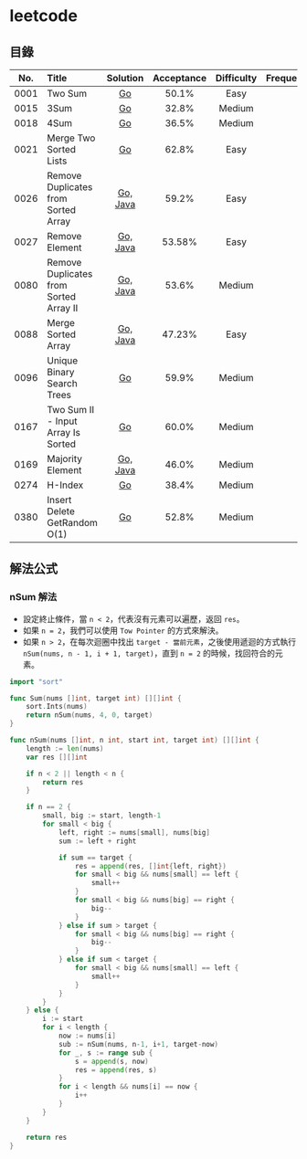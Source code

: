 # leetcode

## 目錄

| No.  | Title                                  |                                                     Solution                                                      | Acceptance | Difficulty |  Frequency |
|:----:|:---------------------------------------|:-----------------------------------------------------------------------------------------------------------------:|:----------:|:----------:|:--------:|
| 0001 | Two Sum                                |                       [Go](https://github.com/POABOB/leetcode/tree/main/0001.%20Two%20Sum)                        |   50.1%    |    Easy    ||
| 0015 | 3Sum                                   |                          [Go](https://github.com/POABOB/leetcode/tree/main/0015.%203Sum)                          |   32.8%    |   Medium   ||
| 0018 | 4Sum                                   |                          [Go](https://github.com/POABOB/leetcode/tree/main/0018.%204Sum)                          |   36.5%    |   Medium   ||
| 0021 | Merge Two Sorted Lists                 |              [Go](https://github.com/POABOB/leetcode/tree/main/0021.%20Merge%20Two%20Sorted%20Lists)              |   62.8%    |    Easy    ||
| 0026 | Remove Duplicates from Sorted Array    |   [Go, Java](https://github.com/POABOB/leetcode/tree/main/0026.%20Remove%20Duplicates%20from%20Sorted%20Array)    |   59.2%    |    Easy    ||
| 0027 | Remove Element                         |                 [Go, Java](https://github.com/POABOB/leetcode/tree/main/0027.%20Remove%20Element)                 |   53.58%   |    Easy    ||
| 0080 | Remove Duplicates from Sorted Array II | [Go, Java](https://github.com/POABOB/leetcode/tree/main/0080.%20Remove%20Duplicates%20from%20Sorted%20Array%20II) |   53.6%    |   Medium   ||
| 0088 | Merge Sorted Array                     |              [Go, Java](https://github.com/POABOB/leetcode/tree/main/0088.%20Merge%20Sorted%20Array)              |   47.23%   |    Easy    ||
| 0096 | Unique Binary Search Trees             |            [Go](https://github.com/POABOB/leetcode/tree/main/0096.%20Unique%20Binary%20Search%20Trees)            |   59.9%    |   Medium   ||
| 0167 | Two Sum II - Input Array Is Sorted     |    [Go](https://github.com/POABOB/leetcode/tree/main/0167.%20Two%20Sum%20II%20-%20Input%20Array%20Is%20Sorted)    |   60.0%    |   Medium   ||
| 0169 | Majority Element                       |                [Go, Java](https://github.com/POABOB/leetcode/tree/main/0169.%20Majority%20Element)                |   46.0%    |   Medium   ||
| 0274 | H-Index                                |                        [Go](https://github.com/POABOB/leetcode/tree/main/0274.%20H-Index)                         |   38.4%    |   Medium   ||
| 0380 | Insert Delete GetRandom O(1)           |           [Go](https://github.com/POABOB/leetcode/tree/main/0380.%20Insert%20Delete%20GetRandom%20O(1))           |   52.8%    |   Medium   ||

## 解法公式

### nSum 解法

- 設定終止條件，當 `n < 2`，代表沒有元素可以遍歷，返回 `res`。
- 如果 `n = 2`，我們可以使用 `Tow Pointer` 的方式來解決。
- 如果 `n > 2`，在每次迴圈中找出 `target - 當前元素`，之後使用遞迴的方式執行 `nSum(nums, n - 1, i + 1, target)`，直到 `n = 2` 的時候，找回符合的元素。

```go
import "sort"

func Sum(nums []int, target int) [][]int {
	sort.Ints(nums)
	return nSum(nums, 4, 0, target)
}

func nSum(nums []int, n int, start int, target int) [][]int {
	length := len(nums)
	var res [][]int

	if n < 2 || length < n {
		return res
	}

	if n == 2 {
		small, big := start, length-1
		for small < big {
			left, right := nums[small], nums[big]
			sum := left + right

			if sum == target {
				res = append(res, []int{left, right})
				for small < big && nums[small] == left {
					small++
				}
				for small < big && nums[big] == right {
					big--
				}
			} else if sum > target {
				for small < big && nums[big] == right {
					big--
				}
			} else if sum < target {
				for small < big && nums[small] == left {
					small++
				}
			}
		}
	} else {
		i := start
		for i < length {
			now := nums[i]
			sub := nSum(nums, n-1, i+1, target-now)
			for _, s := range sub {
				s = append(s, now)
				res = append(res, s)
			}
			for i < length && nums[i] == now {
				i++
			}
		}
	}

	return res
}
```